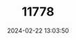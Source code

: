 ---
title: "11778"
category: "Leptoxis lirata"
draft: false
date: 2024-02-22 13:03:50
languages:
  English: ["Lirate Rocksnail", "Lyrate Rocksnail"]
---